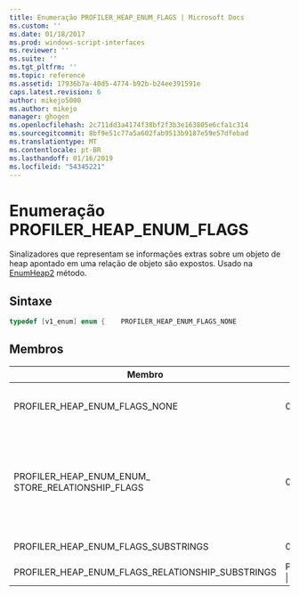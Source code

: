 ```yaml
---
title: Enumeração PROFILER_HEAP_ENUM_FLAGS | Microsoft Docs
ms.custom: ''
ms.date: 01/18/2017
ms.prod: windows-script-interfaces
ms.reviewer: ''
ms.suite: ''
ms.tgt_pltfrm: ''
ms.topic: reference
ms.assetid: 17936b7a-40d5-4774-b92b-b24ee391591e
caps.latest.revision: 6
author: mikejo5000
ms.author: mikejo
manager: ghogen
ms.openlocfilehash: 2c711dd3a4174f38bf2f3b3e163805e6cfa1c314
ms.sourcegitcommit: 8bf9e51c77a5a602fab9513b9187e59e57dfebad
ms.translationtype: MT
ms.contentlocale: pt-BR
ms.lasthandoff: 01/16/2019
ms.locfileid: "54345221"
---
```

# <a name="profilerheapenumflags-enumeration"></a>Enumeração PROFILER_HEAP_ENUM_FLAGS
Sinalizadores que representam se informações extras sobre um objeto de heap apontado em uma relação de objeto são expostos. Usado na [EnumHeap2](../../winscript/reference/iactivescriptprofilercontrol5-enumheap2-method.md) método.  
  
## <a name="syntax"></a>Sintaxe  
  
```cpp
typedef [v1_enum] enum {    PROFILER_HEAP_ENUM_FLAGS_NONE                      = 0x00000000,    PROFILER_HEAP_ENUM_FLAGS_STORE_RELATIONSHIP_FLAGS  = 0x00000001,} PROFILER_HEAP_ENUM_FLAGS;  
```  
  
## <a name="members"></a>Membros  
  
|Membro|Valor|Descrição|  
|------------|-----------|-----------------|  
|PROFILER_HEAP_ENUM_FLAGS_NONE|0x00000000|Esse objeto de pilha não expõe informações adicionais sobre uma relação de objeto. Esse objeto de pilha se comporta da mesma forma como [IActiveScriptProfilerControl3::HeapEnum](../../winscript/reference/iactivescriptprofilercontrol3-enumheap-method.md).|  
|PROFILER_HEAP_ENUM_ENUM_ STORE_RELATIONSHIP_FLAGS|0x00000001|Esse objeto de pilha exporá informações sobre ou não um objeto apontado em uma relação de objeto é um método getter ou setter. Essas informações serão armazenadas em 2 bytes superiores (16 bits) do [profiler_heap_object_relationship](../../winscript/reference/profiler-heap-object-relationship-structure.md) campo como um dos [PROFILER_HEAP_OBJECT_RELATIONSHIP_FLAGS](../../winscript/reference/profiler-heap-object-relationship-flags-enumeration.md) valores de enumeração.|  
|PROFILER_HEAP_ENUM_FLAGS_SUBSTRINGS|0x00000002|Esse objeto de heap é usado para exibir a subcadeia de caracteres corretamente.|  
|PROFILER_HEAP_ENUM_FLAGS_RELATIONSHIP_SUBSTRINGS|PROFILER_HEAP_ENUM_FLAGS_STORE_RELATIONSHIP_FLAGS &#124; PROFILER_HEAP_ENUM_FLAGS_SUBSTRINGS|Esse objeto de heap é usado para exibir a subcadeia de caracteres corretamente.|